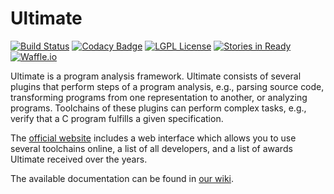 # Ultimate
[![Build Status](https://travis-ci.org/ultimate-pa/ultimate.svg)](https://travis-ci.org/ultimate-pa/ultimate)
[![Codacy Badge](https://api.codacy.com/project/badge/grade/b03e97ce2ee948eb974a211bbbfc6a2e)](https://www.codacy.com/app/ultimate-pa/ultimate)
[![LGPL License](http://img.shields.io/badge/license-LGPLv3-brightgreen.svg)](https://www.gnu.org/licenses/lgpl.html)
[![Stories in Ready](https://badge.waffle.io/ultimate-pa/ultimate.png?label=ready&title=Ready)](http://waffle.io/ultimate-pa/ultimate)
[![Waffle.io](https://img.shields.io/waffle/label/ultimate-pa/ultimate/in%20progress.svg?maxAge=2592000)](https://waffle.io/ultimate-pa/ultimate)

Ultimate is a program analysis framework. Ultimate consists of several plugins that perform steps of a program analysis, e.g., parsing source code, transforming programs from one representation to another, or analyzing programs. Toolchains of these plugins can perform complex tasks, e.g., verify that a C program fulfills a given specification.

The [official website](https://ultimate.informatik.uni-freiburg.de/) includes a web interface which allows you to use several toolchains online, a list of all developers, and a list of awards Ultimate received over the years.

The available documentation can be found in [our wiki](https://github.com/ultimate-pa/ultimate/wiki).
